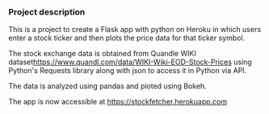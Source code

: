 ﻿

### Project description

This is a project to create a Flask app with python on Heroku in which users enter a stock ticker and then plots the price data for that ticker symbol.

The stock exchange data is obtained from Quandle WIKI dataset<https://www.quandl.com/data/WIKI-Wiki-EOD-Stock-Prices> using Python's Requests library along with json to access it in Python via API.

The data is analyzed using pandas and ploted using Bokeh.

The app is now accessible at https://stockfetcher.herokuapp.com

